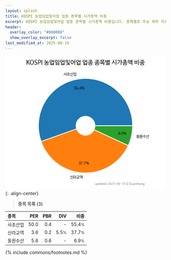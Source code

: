 ```yaml
---
layout: splash
title: KOSPI 농업임업및어업 업종 종목별 시가총액 비중
excerpt: KOSPI 농업임업및어업 업종 종목별 시가총액 비중입니다. 종목별로 주요 재무 지표를 함께 표시합니다.
header:
  overlay_color: "#800000"
  show_overlay_excerpt: false
last_modified_at: 2025-08-19
---
```



![KOSPI 농업임업및어업 업종 종목별 시가총액 비중](/stats/sector/images/kospi_업종_농업임업및어업_종목.png){: .align-center}


> **종목 목록 (3)**<a id="list"></a>

| **종목** | **PER** | **PBR** | **DIV** | **비중** |
| :------- | ------: | ------: | ------: | -------: |
| 사조산업 | 50.0 | 0.4 | - | 55.4<small>%</small> |
| 신라교역 | 3.6 | 0.2 | 5.5<small>%</small> | 37.7<small>%</small> |
| 동원수산 | 5.6 | 0.6 | - | 6.9<small>%</small> |

{% include commons/footnotes.md %}